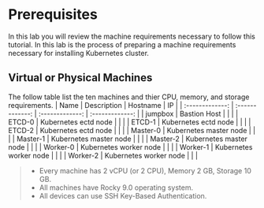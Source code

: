 # Prerequisites
In this lab you will review the machine requirements necessary to follow this tutorial.
In this lab is the process of preparing a machine requirements necessary for installing Kubernetes cluster.

## Virtual or Physical Machines
The follow table list the ten machines and thier CPU, memory, and storage requirements.
| Name |  Description | Hostname |	IP	|
| :-------------: | :-------------: | :-------------: | :-------------: | 
| jumpbox | Bastion Host |  |  | 
| ETCD-0 | Kubernetes ectd node |  |  | 
| ETCD-1 | Kubernetes ectd node |  |  | 
| ETCD-2 | Kubernetes ectd node |  |  |
| Master-0 | Kubernetes master node	 |  |  |
| Master-1 | Kubernetes master node	 |  |  |
| Master-2 | Kubernetes master node	 |  |  |
| Worker-0 | Kubernetes worker node |  |  |
| Worker-1 | Kubernetes worker node	 |  |  |
| Worker-2 | Kubernetes worker node	 |  |  | 

> - Every machine has 2 vCPU (or 2 CPU), Memory 2 GB, Storage 10 GB.
> - All machines have Rocky 9.0 operating system.
> - All devices can use SSH Key-Based Authentication.
